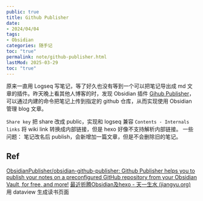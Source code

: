 ```yaml
---
public: true
title: Github Publisher
date:
- 2024/04/04
tags:
- Obsidian
categories: 随手记
toc: "true"
permalink: note/github-publisher.html
lastMod: 2025-03-29
toc: "true"
---
```


原来一直用 Logseq 写笔记，等了好久也没有等到一个可以把笔记导出成 md 文章的插件。昨天晚上看其他人博客的时，发现 Obsidian 插件 [Gihub Publisher](https://github.com/ObsidianPublisher/obsidian-github-publisher)，可以通过内建的命令把笔记上传到指定的 github 仓库，从而实现使用 Obsidian 管理 blog 文章。

<!-- more -->
`Share key` 把 share 改成 public，实现和 logseq 兼容
`Contents - Internals links` 将 wiki link 转换成内部链接，但是 hexo 好像不支持解析内部链接。
一些问题：
笔记改名后 publish，会新增加一篇文章，但是不会删除旧的笔记。
## Ref
[ObsidianPublisher/obsidian-github-publisher: Github Publisher helps you to publish your notes on a preconfigured GitHub repository from your Obsidian Vault, for free, and more!]()
[最近折腾Obsidian及hexo - 天一生水 (jiangyu.org)](https://www.jiangyu.org/obsidian-plugin-and-hexo/)
用 dataview 生成读书页面